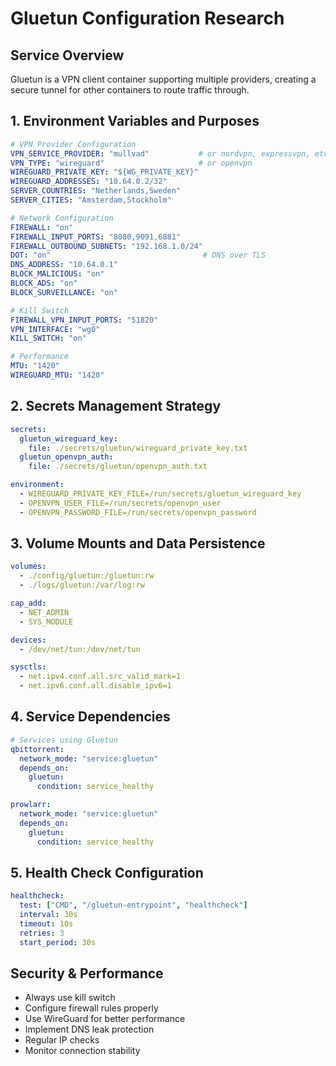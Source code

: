 # Gluetun Configuration Research

## Service Overview
Gluetun is a VPN client container supporting multiple providers, creating a secure tunnel for other containers to route traffic through.

## 1. Environment Variables and Purposes

```yaml
# VPN Provider Configuration
VPN_SERVICE_PROVIDER: "mullvad"           # or nordvpn, expressvpn, etc.
VPN_TYPE: "wireguard"                     # or openvpn
WIREGUARD_PRIVATE_KEY: "${WG_PRIVATE_KEY}"
WIREGUARD_ADDRESSES: "10.64.0.2/32"
SERVER_COUNTRIES: "Netherlands,Sweden"
SERVER_CITIES: "Amsterdam,Stockholm"

# Network Configuration
FIREWALL: "on"
FIREWALL_INPUT_PORTS: "8080,9091,6881"
FIREWALL_OUTBOUND_SUBNETS: "192.168.1.0/24"
DOT: "on"                                  # DNS over TLS
DNS_ADDRESS: "10.64.0.1"
BLOCK_MALICIOUS: "on"
BLOCK_ADS: "on"
BLOCK_SURVEILLANCE: "on"

# Kill Switch
FIREWALL_VPN_INPUT_PORTS: "51820"
VPN_INTERFACE: "wg0"
KILL_SWITCH: "on"

# Performance
MTU: "1420"
WIREGUARD_MTU: "1420"
```

## 2. Secrets Management Strategy

```yaml
secrets:
  gluetun_wireguard_key:
    file: ./secrets/gluetun/wireguard_private_key.txt
  gluetun_openvpn_auth:
    file: ./secrets/gluetun/openvpn_auth.txt

environment:
  - WIREGUARD_PRIVATE_KEY_FILE=/run/secrets/gluetun_wireguard_key
  - OPENVPN_USER_FILE=/run/secrets/openvpn_user
  - OPENVPN_PASSWORD_FILE=/run/secrets/openvpn_password
```

## 3. Volume Mounts and Data Persistence

```yaml
volumes:
  - ./config/gluetun:/gluetun:rw
  - ./logs/gluetun:/var/log:rw

cap_add:
  - NET_ADMIN
  - SYS_MODULE

devices:
  - /dev/net/tun:/dev/net/tun

sysctls:
  - net.ipv4.conf.all.src_valid_mark=1
  - net.ipv6.conf.all.disable_ipv6=1
```

## 4. Service Dependencies

```yaml
# Services using Gluetun
qbittorrent:
  network_mode: "service:gluetun"
  depends_on:
    gluetun:
      condition: service_healthy

prowlarr:
  network_mode: "service:gluetun"
  depends_on:
    gluetun:
      condition: service_healthy
```

## 5. Health Check Configuration

```yaml
healthcheck:
  test: ["CMD", "/gluetun-entrypoint", "healthcheck"]
  interval: 30s
  timeout: 10s
  retries: 3
  start_period: 30s
```

## Security & Performance

- Always use kill switch
- Configure firewall rules properly
- Use WireGuard for better performance
- Implement DNS leak protection
- Regular IP checks
- Monitor connection stability